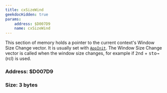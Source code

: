 ```yaml
---
title: cxSizeWind
geekdocHidden: true
params:
    address: $D007D9
    name: cxSizeWind
---
```


This section of memory holds a pointer to the current context's Window Size Change vector. It is usually set with [`AppInit`](../../../syscalls/all/AppInit). The Window Size Change vector is called when the window size changes, for example if <kbd>2nd</kbd> + <kbd>sto→</kbd> (rcl) is used.

### Address: $D007D9

### Size: 3 bytes
